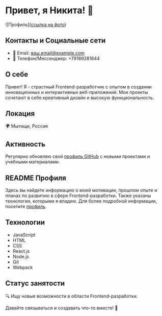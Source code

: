# Привет, я Никита! 👋

![Профиль]([ссылка на фото](https://sun6-21.userapi.com/impg/onXCt9iHxUhEs-iXh8MGxJt44nPrS6HyayzEKw/CIOAUoVyT3E.jpg?size=1620x2160&quality=96&sign=03d7527b12349bd1a4ea7f34f83c2f75&type=album))

## Контакты и Социальные сети
- 📧 Email: ваш.email@example.com
- 📱 Телефон/Мессенджер: +79169281644

## О себе
Привет! Я - страстный Frontend-разработчик с опытом в создании инновационных и интерактивных веб-приложений. Мои проекты сочетают в себе креативный дизайн и высокую функциональность.

## Локация
🌍 Мытищи, Россия

## Активность
Регулярно обновляю свой [профиль GitHub](https://github.com/GachiJ) с новыми проектами и учебными материалами.

## README Профиля
Здесь вы найдете информацию о моей мотивации, прошлом опыте и планах по развитию в сфере Frontend-разработки. Также указаны технологии, которыми я владею. Для более подробной информации, посетите [профиль](https://github.com/GachiJ).

## Технологии
 - JavaScript
 - HTML
 - CSS
 - React.js
 - Node.js
 - Git
 - Webpack

## Статус занятости
🔍 Ищу новые возможности в области Frontend-разработки.

Давайте связываться и создавать что-то вместе! 🚀
